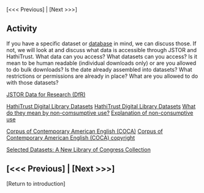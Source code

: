[<<< Previous] | [Next >>>]  



## Activity
If you have a specific dataset or [database](https://guides.smu.edu/az.php) in mind, we can discuss those.
If not, we will look at and discuss what data is accessible through JSTOR and HathiTrust. 
What data can you access? What datasets can you access? 
Is it mean to be human readable (individual downloads only) or are you allowed to do bulk downloads?  Is the date already assembled into datasets? What restrictions or permissions are already in place? What are you allowed to do with those datasets?


[JSTOR Data for Research (DfR)](https://guides.smu.edu/c.php?g=934689&p=6737385)

[HathiTrust Digital Library Datasets](https://www.hathitrust.org/datasets)
[HathiTrust Digital Library Datasets](https://www.hathitrust.org/data)
[What do they mean by non-comsumptive use?](https://www.hathitrust.org/htrc_ncup)
[Explanation of non-consumptive use](https://blogs.harvard.edu/copyrightosc/2017/02/24/)

[Corpus of Contemporary American English (COCA)](https://www.english-corpora.org/coca/) 
[Corpus of Contemporary American English (COCA) copyright](https://corpus.byu.edu/copyright.asp) 

[Selected Datasets: A New Library of Congress Collection](https://blogs.loc.gov/thesignal/2020/06/selected-datasets-a-new-library-of-congress-collection/?loclr=eadpb)


[<<< Previous] | [Next >>>]
-----
[Return to introduction]
